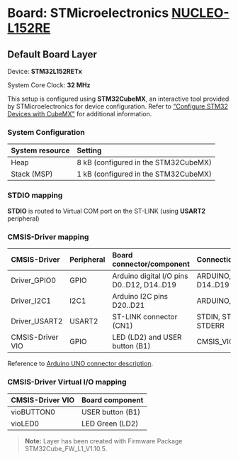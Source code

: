 # Board: STMicroelectronics [NUCLEO-L152RE](https://www.st.com/en/evaluation-tools/nucleo-l152re.html)

## Default Board Layer

Device: **STM32L152RETx**

System Core Clock: **32 MHz**

This setup is configured using **STM32CubeMX**, an interactive tool provided by STMicroelectronics for device configuration.
Refer to ["Configure STM32 Devices with CubeMX"](https://open-cmsis-pack.github.io/cmsis-toolbox/CubeMX/) for additional information.

### System Configuration

| System resource       | Setting
|:----------------------|:--------------------------------------
| Heap                  |  8 kB (configured in the STM32CubeMX)
| Stack (MSP)           |  1 kB (configured in the STM32CubeMX)

### STDIO mapping

**STDIO** is routed to Virtual COM port on the ST-LINK (using **USART2** peripheral)

### CMSIS-Driver mapping

| CMSIS-Driver          | Peripheral            | Board connector/component                             | Connection
|:----------------------|:----------------------|:------------------------------------------------------|:------------------------------
| Driver_GPIO0          | GPIO                  | Arduino digital I/O pins D0..D12, D14..D19            | ARDUINO_UNO_D0..D12, D14..D19
| Driver_I2C1           | I2C1                  | Arduino I2C pins D20..D21                             | ARDUINO_UNO_I2C
| Driver_USART2         | USART2                | ST-LINK connector (CN1)                               | STDIN, STDOUT, STDERR
| CMSIS-Driver VIO      | GPIO                  | LED (LD2) and USER button (B1)                        | CMSIS_VIO

Reference to [Arduino UNO connector description](https://open-cmsis-pack.github.io/cmsis-toolbox/ReferenceApplications/#arduino-shield).

### CMSIS-Driver Virtual I/O mapping

| CMSIS-Driver VIO      | Board component
|:----------------------|:--------------------------------------
| vioBUTTON0            | USER button (B1)
| vioLED0               | LED Green   (LD2)

> **Note:**  Layer has been created with Firmware Package STM32Cube_FW_L1_V1.10.5.
